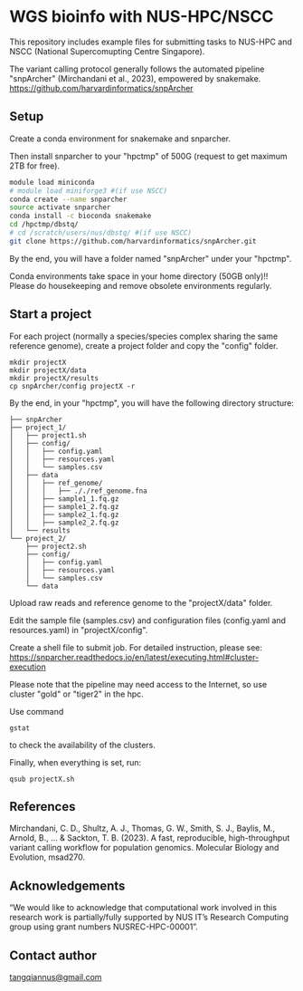 # WGS bioinfo with NUS-HPC/NSCC

This repository includes example files for submitting tasks to NUS-HPC and NSCC (National Supercomupting Centre Singapore).

The variant calling protocol generally follows the automated pipeline "snpArcher" (Mirchandani et al., 2023), empowered by snakemake. 
https://github.com/harvardinformatics/snpArcher


## Setup

Create a conda environment for snakemake and snparcher.

Then install snparcher to your "hpctmp" of 500G (request to get maximum 2TB for free).

```bash
module load miniconda
# module load miniforge3 #(if use NSCC)
conda create --name snparcher
source activate snparcher
conda install -c bioconda snakemake
cd /hpctmp/dbstq/
# cd /scratch/users/nus/dbstq/ #(if use NSCC)
git clone https://github.com/harvardinformatics/snpArcher.git
```


By the end, you will have a folder named "snpArcher" under your "hpctmp".

Conda environments take space in your home directory (50GB only)!! Please do housekeeping and remove obsolete environments regularly.


## Start a project

For each project (normally a species/species complex sharing the same reference genome), create a project folder and copy the "config" folder.

```
mkdir projectX
mkdir projectX/data
mkdir projectX/results
cp snpArcher/config projectX -r
```


By the end, in your "hpctmp", you will have the following directory structure:

```
├── snpArcher
├── project_1/
│   ├── project1.sh
│   ├── config/
│   │   ├── config.yaml
│   │   ├── resources.yaml
│   │   └── samples.csv
│   ├── data
│   │   ├── ref_genome/
│   │   │   ├── ././ref_genome.fna
│   │   ├── sample1_1.fq.gz
│   │   ├── sample1_2.fq.gz
│   │   ├── sample2_1.fq.gz
│   │   ├── sample2_2.fq.gz
│   └── results
└── project_2/
    ├── project2.sh
    ├── config/
    │   ├── config.yaml
    │   ├── resources.yaml
    │   └── samples.csv
    └── data
```


Upload raw reads and reference genome to the "projectX/data" folder.


Edit the sample file (samples.csv) and configuration files (config.yaml and resources.yaml) in "projectX/config". 


Create a shell file to submit job. For detailed instruction, please see:
https://snparcher.readthedocs.io/en/latest/executing.html#cluster-execution


Please note that the pipeline may need access to the Internet, so use cluster "gold" or "tiger2" in the hpc. 

Use command
```
gstat
```
to check the availability of the clusters.


Finally, when everything is set, run:
```
qsub projectX.sh
```

## References

Mirchandani, C. D., Shultz, A. J., Thomas, G. W., Smith, S. J., Baylis, M., Arnold, B., ... & Sackton, T. B. (2023). A fast, reproducible, high-throughput variant calling workflow for population genomics. Molecular Biology and Evolution, msad270.


## Acknowledgements

“We would like to acknowledge that computational work involved in this research work is partially/fully supported by NUS IT’s Research Computing group using grant numbers NUSREC-HPC-00001”.


## Contact author

tangqiannus@gmail.com

